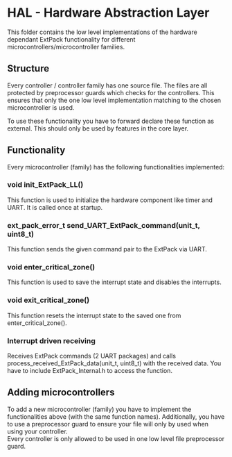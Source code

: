 # HAL - Hardware Abstraction Layer

This folder contains the low level implementations of the hardware dependant ExtPack functionality for different microcontrollers/microcontroller families.

## Structure

Every controller / controller family has one source file.
The files are all protected by preprocessor guards which checks for the controllers.
This ensures that only the one low level implementation matching to the chosen microcontroller is used.

To use these functionality you have to forward declare these function as external.
This should only be used by features in the core layer.

## Functionality
Every microcontroller (family) has the following functionalities implemented:

### void init_ExtPack_LL()

This function is used to initialize the hardware component like timer and UART.
It is called once at startup.

### ext_pack_error_t send_UART_ExtPack_command(unit_t, uint8_t)

This function sends the given command pair to the ExtPack via UART.

### void enter_critical_zone()

This function is used to save the interrupt state and disables the interrupts.

### void exit_critical_zone()

This function resets the interrupt state to the saved one from enter_critical_zone().

### Interrupt driven receiving

Receives ExtPack commands (2 UART packages) and calls process_received_ExtPack_data(unit_t, uint8_t) with the received data.
You have to include ExtPack_Internal.h to access the function.

## Adding microcontrollers

To add a new microcontroller (family) you have to implement the functionalities above (with the same function names).
Additionally, you have to use a preprocessor guard to ensure your file will only by used when using your controller.  
Every controller is only allowed to be used in one low level file preprocessor guard.
